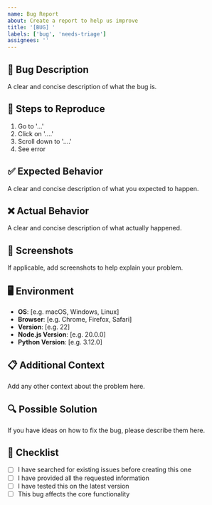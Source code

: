 ```yaml
---
name: Bug Report
about: Create a report to help us improve
title: '[BUG] '
labels: ['bug', 'needs-triage']
assignees: ''
---
```


## 🐛 Bug Description
A clear and concise description of what the bug is.

## 🔄 Steps to Reproduce
1. Go to '...'
2. Click on '....'
3. Scroll down to '....'
4. See error

## ✅ Expected Behavior
A clear and concise description of what you expected to happen.

## ❌ Actual Behavior
A clear and concise description of what actually happened.

## 📸 Screenshots
If applicable, add screenshots to help explain your problem.

## 🖥️ Environment
- **OS**: [e.g. macOS, Windows, Linux]
- **Browser**: [e.g. Chrome, Firefox, Safari]
- **Version**: [e.g. 22]
- **Node.js Version**: [e.g. 20.0.0]
- **Python Version**: [e.g. 3.12.0]

## 📋 Additional Context
Add any other context about the problem here.

## 🔍 Possible Solution
If you have ideas on how to fix the bug, please describe them here.

## 📝 Checklist
- [ ] I have searched for existing issues before creating this one
- [ ] I have provided all the requested information
- [ ] I have tested this on the latest version
- [ ] This bug affects the core functionality
